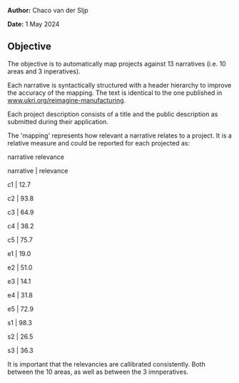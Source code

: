 **Author:** Chaco van der SIjp

**Date:** 1 May 2024

## Objective

The objective is to automatically map projects against 13 narratives (i.e. 10 areas and 3 inperatives).

Each narrative is syntactically structured with a header hierarchy to improve the accuracy of the mapping. The text is identical to the one published in www.ukri.org/reimagine-manufacturing.

Each project description consists of a title and the public description as submitted during their application.

The 'mapping' represents how relevant a narrative relates to a project. It is a relative measure and could be reported for each projected as:

narrative	relevance


narrative | relevance

c1	 |	12.7

c2	 |	93.8

c3	 |	64.9

c4	 |	38.2

c5	 |	75.7

e1	 |	19.0

e2	 |	51.0

e3	 |	14.1

e4	 |	31.8

e5	 |	72.9


s1	 |	98.3

s2	 |	26.5

s3	 |	36.3


It is important that the relevancies are callibrated consistently. Both between the 10 areas, as well as between the 3 imnperatives.
